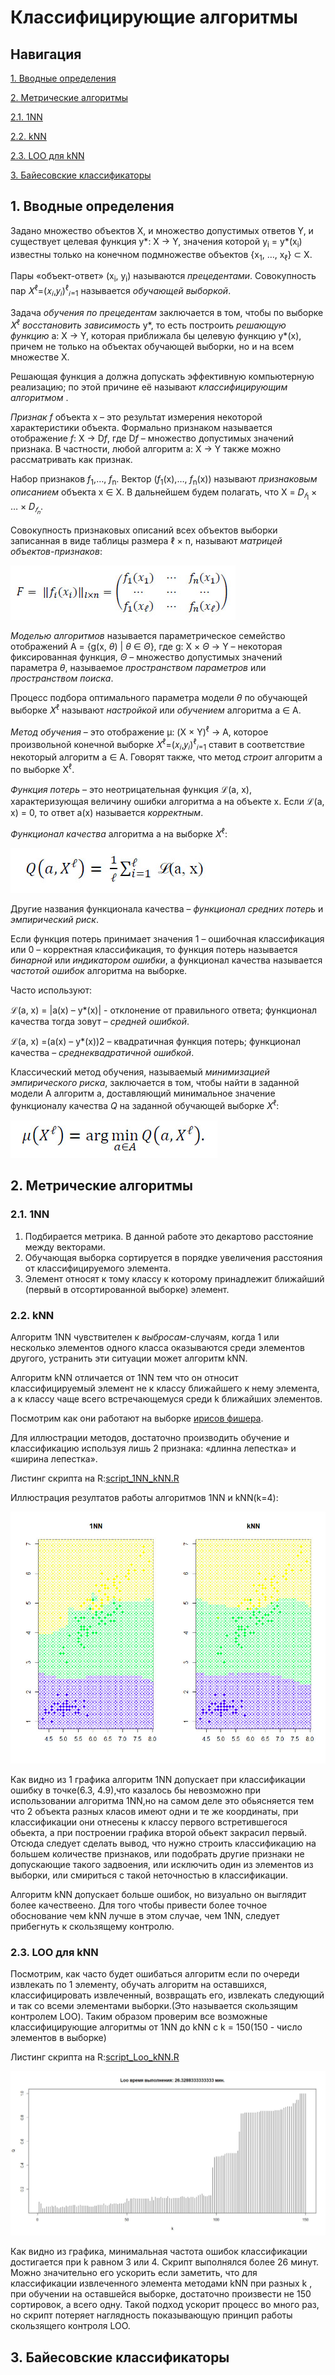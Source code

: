 <!DOCTYPE html>
<html>
<head>
  <meta charset="utf-8">
  <base href="https://github.com/PavlyukovVladimir/SMPR/blob/master/" ></base>
</head>
<body>
  
  # Классифицирующие алгоритмы
  ## Навигация
  <p><a href="#Vvonyye_opredeleniya">1. Вводные определения</a></p>
  <p><a href="#Metricheskiye_algoritmy">2. Метрические алгоритмы</a></p>
  <p><a href="#a1NN">2.1. 1NN</a></p>
  <p><a href="#akNN">2.2. kNN</a></p>
  <p><a href="#Loo_akNN">2.3. LOO для kNN</a></p>
  <p><a href="#Bayesophskiye_klassiphikatory">3. Байесовские классификаторы</a></p>
  
  ## 1. Вводные определения <a name="Vvonyye_opredeleniya"></a>
  
  <p>Задано множество объектов X, и множество допустимых ответов Y, и существует целевая функция y*: X -> Y, значения которой y<sub>i</sub> = y*(x<sub>i</sub>) известны только на конечном подмножестве объектов {x<sub>1</sub>, …, x<sub>ℓ</sub>} ⊂ X.</p>
  <p>Пары «объект-ответ» (x<sub>i</sub>, y<sub>i</sub>) называются <i>прецедентами</i>. Совокупность пар 𝑋<sup>ℓ</sup>=(𝑥<sub>𝑖</sub>,𝑦<sub>𝑖</sub>)<sup>ℓ</sup><sub>𝑖=1</sub> называется <i>обучающей выборкой</i>.</p>
  <p>Задача <i>обучения по прецедентам</i> заключается в том, чтобы по выборке 𝑋<sup>ℓ</sup> <i>восстановить зависимость</i> y*, то есть построить <i>решающую функцию</i> a: X -> Y, которая приближала бы целевую функцию y*(x), причем не только на объектах обучающей выборки, но и на всем множестве X.</p>
  <p>Решающая функция a должна допускать эффективную компьютерную реализацию; по этой причине её называют <i>классифицирующим алгоритмом</i> .</p>
  <p><i>Признак f</i> объекта x – это результат измерения некоторой характеристики объекта. Формально признаком называется отображение <i>f</i>: X -> D<i>f</i>, где D<i>f</i> – множество допустимых значений признака. В частности, любой алгоритм a: X -> Y также можно рассматривать как признак.</p>
  <p>Набор признаков <i>f</i><sub>1</sub>,…, <i>f</i><sub>n</sub>. Вектор (<i>f</i><sub>1</sub>(x),…, <i>f</i><sub>n</sub>(x)) называют <i>признаковым описанием</i> объекта x ∈ X. В дальнейшем будем полагать, что X = 𝐷<sub><i>𝑓</i><sub>1</sub></sub> × … × 𝐷<sub><i>𝑓</i><sub>𝑛</sub></sub>.</p>
  <p>Совокупность признаковых описаний всех объектов выборки записанная в виде таблицы размера ℓ × n, называют <i>матрицей объектов-признаков</i>:</p>
  <p><img src="img/matrix.jpg" alt="матрица объектов-признаков"></p>
  <p><i>Моделью алгоритмов</i> называется параметрическое семейство отображений A = {g(x, <i>θ</i>) | <i>θ</i> ∈ <i>Θ</i>}, где g: X × <i>Θ</i> -> Y – некоторая фиксированная функция, <i>Θ</i> – множество допустимых значений параметра <i>θ</i>, называемое <i>пространством параметров</i> или <i>пространством поиска</i>.</p>
  <p>Процесс подбора оптимального параметра модели <i>θ</i> по обучающей выборке 𝑋<sup>ℓ</sup> называют <i>настройкой</i> или <i>обучением</i> алгоритма a ∈ A.</p>
  <p><i>Метод обучения</i> – это отображение μ: (X × Y)<sup>ℓ</sup> -> A, которое произвольной конечной выборке 𝑋<sup>ℓ</sup>=(𝑥<sub>𝑖</sub>,𝑦<sub>𝑖</sub>)<sup>ℓ</sup><sub>𝑖=1</sub> ставит в соответствие некоторый алгоритм a ∈ A. Говорят также, что метод <i>строит</i> алгоритм a по выборке X<sup>ℓ</sup>.</p>
  <p><i>Функция потерь</i> – это неотрицательная функция ℒ(a, x), характеризующая величину ошибки алгоритма a на объекте x. Если ℒ(a, x) = 0, то ответ a(x) называется <i>корректным</i>.</p>
  <p><i>Функционал качества</i> алгоритма a на выборке 𝑋<sup>ℓ</sup>:</p>
  <p><img src="img/funktcional.jpg" alt="формула функционала качества"></p>
  <p>Другие названия функционала качества – <i>функционал средних потерь</i> и <i>эмпирический риск</i>.</p>
  <p>Если функция потерь принимает значения 1 – ошибочная классификация или 0 – корректная классификация, то функция потерь называется <i>бинарной</i> или <i>индикатором ошибки</i>, а функционал качества называется <i>частотой ошибок</i> алгоритма на выборке.</p>
  <p>Часто используют:</p>
  <p>ℒ(a, x) = |a(x) – y*(x)| - отклонение от правильного ответа; функционал качества тогда зовут – <i>средней ошибкой</i>.</p>
  <p>ℒ(a, x) =(a(x) – y*(x))2 – квадратичная функция потерь; функционал качества – <i>среднеквадратичной ошибкой</i>.</p>
  <p>Классический метод обучения, называемый <i>минимизацией эмпирического риска</i>, заключается в том, чтобы найти в заданной модели A алгоритм a, доставляющий минимальное значение функционалу качества <i>Q</i> на заданной обучающей выборке 𝑋<sup>ℓ</sup>:</p>
  <p><img src="img/klass_obuch.jpg" alt="классический метод обучения"></p>
  
  ## 2. Метрические алгоритмы  <a name="Metricheskiye_algoritmy"></a>
  
  ### 2.1. 1NN  <a name="a1NN"></a>
  
  <p><ol>
    <li>Подбирается метрика. В данной работе это декартово расстояние между векторами.</li>
    <li>Обучающая выборка сортируется в порядке увеличения расстояния от классифицируемого элемента.</li>
    <li>Элемент относят к тому классу к которому принадлежит ближайший (первый в отсортированной выборке) элемент.</li>
  </ol></p>
  
  ### 2.2. kNN  <a name="akNN"></a>
  
  <p>Алгоритм 1NN чувствителен к <i>выбросам</i>-случаям, когда 1 или несколько элементов одного класса оказываются среди элементов другого, устранить эти ситуации может алгоритм kNN.</p>
  <p>Алгоритм kNN отличается от 1NN тем что он относит классифицируемый элемент не к классу ближайшего к нему элемента, а к классу чаще всего встречающемуся среди k ближайших элементов.</p>
  <p>Посмотрим как они работают на выборке <a href="https://ru.wikipedia.org/wiki/Ирисы_Фишера"; target="_blank">ирисов фишера</a>.</p>
  <p>Для иллюстрации методов, достаточно производить обучение и классификацию используя лишь 2 признака: «длинна лепестка» и «ширина лепестка».</p>
  <p>Листинг скрипта на R:<a href='https://github.com/PavlyukovVladimir/SMPR/blob/master/scripts/script_1NN_kNN.R'>script_1NN_kNN.R</a></p>
  <p>Иллюстрация резултатов работы алгоритмов 1NN и kNN(k=4):</p>
  <p><img src="img/klassif.jpg" alt="результат работы 1NN и kNN"></p>
  <p>Как видно из 1 графика алгоритм 1NN допускает при классификации ошибку в точке(6.3, 4.9),что казалось бы невозможно при использовании алгоритма 1NN,но на самом деле это обьясняется тем что 2 объекта разных класов имеют одни и те же координаты, при классификации они отнесены к классу первого встретившегося обьекта, а при построении графика второй обьект закрасил первый. Отсюда следует сделать вывод, что нужно строить классификацию на большем количестве признаков, или подобрать другие признаки не допускающие такого задвоения, или исключить один из элементов из выборки, или смириться с такой неточностью в классификации.</p>
  <p>Алгоритм kNN допускает больше ошибок, но визуально он выглядит более качествеено. Для того чтобы привести более точное обоснование чем kNN лучше в этом случае, чем 1NN, следует прибегнуть к скользящему контролю.</p>
  
  ### 2.3. LOO для kNN  <a name="Loo_akNN"></a>
  
  <p>Посмотрим, как часто будет ошибаться алгоритм если по очереди извлекать по 1 элементу, обучать алгоритм на оставшихся, классифицировать извлеченный, возвращать его, извлекать следующий и так со всеми элементами выборки.(Это называется скользящим контролем LOO). Таким образом проверим все возможные классифицирующие алгоритмы от 1NN до kNN с k = 150(150 - число элементов в выборке)</p>
<p>Листинг скрипта на R:<a href='https://github.com/PavlyukovVladimir/SMPR/blob/master/scripts/Loo_kNN.R'>script_Loo_kNN.R</a></p>
<p><img src="img/ris_loo_knn.jpg" alt="Зависимость частоты ошибок классификации от k в алгоритме kNN по скользящему контролю Loo"></p>
<p>Как видно из графика, минимальная частота ошибок классификации достигается при k равном 3 или 4.
Скрипт выполнялся более 26 минут. Можно значительно его ускорить если заметить, что для классификации извлеченного элемента методами kNN при разных k , при обучении на оставшейся выборке, достаточно произвести не 150 сортировок, а всего одну.
Такой подход ускорит процесс во много раз, но скрипт потеряет наглядность показывающую принцип работы скользящего контроля LOO.</p>

  ## 3. Байесовские классификаторы  <a name="Bayesophskiye_klassiphikatory"></a>

</body>
</html>
